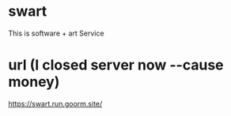 # swart
This is software + art Service

# url (I closed server now --cause money)
https://swart.run.goorm.site/
